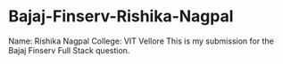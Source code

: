 
# Bajaj-Finserv-Rishika-Nagpal

Name: Rishika Nagpal
College: VIT Vellore
This is my submission for the Bajaj Finserv Full Stack question.
